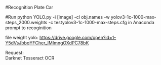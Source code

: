 #Recognition Plate Car

#Run python YOLO.py -i [image] -cl obj.names -w yolov3-1c-1000-max-steps_2000.weights -c testyolov3-1c-1000-max-steps.cfg in Anaconda prompt to recoginition

file weight yolo: https://drive.google.com/open?id=1-Y5dVsJbbqYFCher_IMImngOXdPC78bK

Request:  
          Darknet 
          Tesseract OCR
